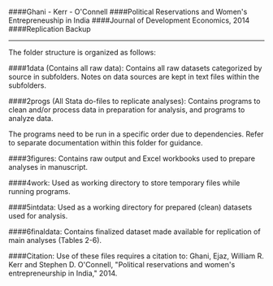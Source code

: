 ####Ghani - Kerr - O'Connell
####Political Reservations and Women's Entrepreneuship in India
####Journal of Development Economics, 2014
####Replication Backup

___
The folder structure is organized as follows:

####1data (Contains all raw data): 
Contains all raw datasets categorized by source in subfolders. Notes on data sources are kept in text files within the subfolders. 

####2progs (All Stata do-files to replicate analyses):
Contains programs to clean and/or process data in preparation for analysis, and programs to analyze data.

The programs need to be run in a specific order due to dependencies. Refer to separate documentation within this folder for guidance. 

####3figures:
Contains raw output and Excel workbooks used to prepare analyses in manuscript. 

####4work:
Used as working directory to store temporary files while running programs.

####5intdata:
Used as a working directory for prepared (clean) datasets used for analysis.

####6finaldata:
Contains finalized dataset made available for replication of main analyses (Tables 2-6).

####Citation:
Use of these files requires a citation to:
Ghani, Ejaz, William R. Kerr and Stephen D. O'Connell, "Political reservations and women's entrepreneurship in India," 2014.